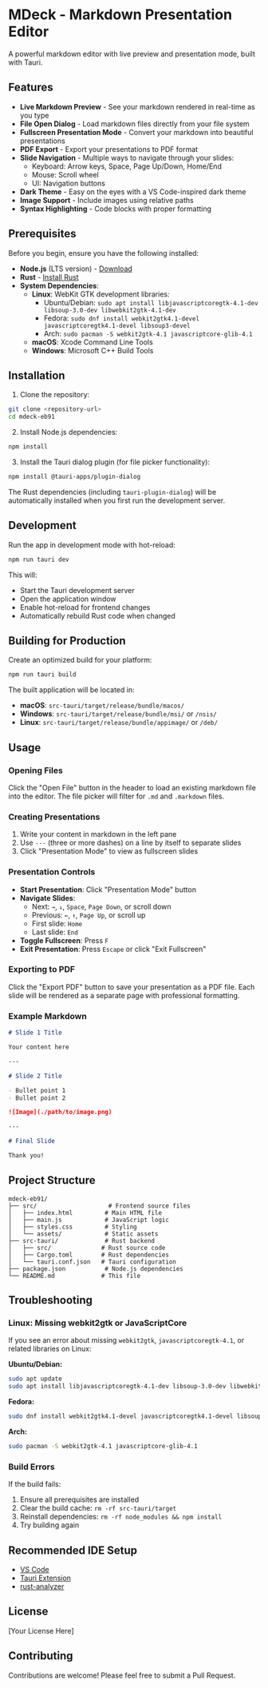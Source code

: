# MDeck - Markdown Presentation Editor

A powerful markdown editor with live preview and presentation mode, built with Tauri.

## Features

- **Live Markdown Preview** - See your markdown rendered in real-time as you type
- **File Open Dialog** - Load markdown files directly from your file system
- **Fullscreen Presentation Mode** - Convert your markdown into beautiful presentations
- **PDF Export** - Export your presentations to PDF format
- **Slide Navigation** - Multiple ways to navigate through your slides:
  - Keyboard: Arrow keys, Space, Page Up/Down, Home/End
  - Mouse: Scroll wheel
  - UI: Navigation buttons
- **Dark Theme** - Easy on the eyes with a VS Code-inspired dark theme
- **Image Support** - Include images using relative paths
- **Syntax Highlighting** - Code blocks with proper formatting

## Prerequisites

Before you begin, ensure you have the following installed:

- **Node.js** (LTS version) - [Download](https://nodejs.org/)
- **Rust** - [Install Rust](https://www.rust-lang.org/tools/install)
- **System Dependencies**:
  - **Linux**: WebKit GTK development libraries:
    - Ubuntu/Debian: `sudo apt install libjavascriptcoregtk-4.1-dev libsoup-3.0-dev libwebkit2gtk-4.1-dev`
    - Fedora: `sudo dnf install webkit2gtk4.1-devel javascriptcoregtk4.1-devel libsoup3-devel`
    - Arch: `sudo pacman -S webkit2gtk-4.1 javascriptcore-glib-4.1`
  - **macOS**: Xcode Command Line Tools
  - **Windows**: Microsoft C++ Build Tools

## Installation

1. Clone the repository:
```bash
git clone <repository-url>
cd mdeck-eb91
```

2. Install Node.js dependencies:
```bash
npm install
```

3. Install the Tauri dialog plugin (for file picker functionality):
```bash
npm install @tauri-apps/plugin-dialog
```

The Rust dependencies (including `tauri-plugin-dialog`) will be automatically installed when you first run the development server.

## Development

Run the app in development mode with hot-reload:

```bash
npm run tauri dev
```

This will:
- Start the Tauri development server
- Open the application window
- Enable hot-reload for frontend changes
- Automatically rebuild Rust code when changed

## Building for Production

Create an optimized build for your platform:

```bash
npm run tauri build
```

The built application will be located in:
- **macOS**: `src-tauri/target/release/bundle/macos/`
- **Windows**: `src-tauri/target/release/bundle/msi/` or `/nsis/`
- **Linux**: `src-tauri/target/release/bundle/appimage/` or `/deb/`

## Usage

### Opening Files

Click the "Open File" button in the header to load an existing markdown file into the editor. The file picker will filter for `.md` and `.markdown` files.

### Creating Presentations

1. Write your content in markdown in the left pane
2. Use `---` (three or more dashes) on a line by itself to separate slides
3. Click "Presentation Mode" to view as fullscreen slides

### Presentation Controls

- **Start Presentation**: Click "Presentation Mode" button
- **Navigate Slides**:
  - Next: `→`, `↓`, `Space`, `Page Down`, or scroll down
  - Previous: `←`, `↑`, `Page Up`, or scroll up
  - First slide: `Home`
  - Last slide: `End`
- **Toggle Fullscreen**: Press `F`
- **Exit Presentation**: Press `Escape` or click "Exit Fullscreen"

### Exporting to PDF

Click the "Export PDF" button to save your presentation as a PDF file. Each slide will be rendered as a separate page with professional formatting.

### Example Markdown

```markdown
# Slide 1 Title

Your content here

---

# Slide 2 Title

- Bullet point 1
- Bullet point 2

![Image](./path/to/image.png)

---

# Final Slide

Thank you!
```

## Project Structure

```
mdeck-eb91/
├── src/                    # Frontend source files
│   ├── index.html         # Main HTML file
│   ├── main.js            # JavaScript logic
│   ├── styles.css         # Styling
│   └── assets/            # Static assets
├── src-tauri/             # Rust backend
│   ├── src/              # Rust source code
│   ├── Cargo.toml        # Rust dependencies
│   └── tauri.conf.json   # Tauri configuration
├── package.json           # Node.js dependencies
└── README.md             # This file
```

## Troubleshooting

### Linux: Missing webkit2gtk or JavaScriptCore

If you see an error about missing `webkit2gtk`, `javascriptcoregtk-4.1`, or related libraries on Linux:

**Ubuntu/Debian:**
```bash
sudo apt update
sudo apt install libjavascriptcoregtk-4.1-dev libsoup-3.0-dev libwebkit2gtk-4.1-dev
```

**Fedora:**
```bash
sudo dnf install webkit2gtk4.1-devel javascriptcoregtk4.1-devel libsoup3-devel
```

**Arch:**
```bash
sudo pacman -S webkit2gtk-4.1 javascriptcore-glib-4.1
```

### Build Errors

If the build fails:
1. Ensure all prerequisites are installed
2. Clear the build cache: `rm -rf src-tauri/target`
3. Reinstall dependencies: `rm -rf node_modules && npm install`
4. Try building again

## Recommended IDE Setup

- [VS Code](https://code.visualstudio.com/)
- [Tauri Extension](https://marketplace.visualstudio.com/items?itemName=tauri-apps.tauri-vscode)
- [rust-analyzer](https://marketplace.visualstudio.com/items?itemName=rust-lang.rust-analyzer)

## License

[Your License Here]

## Contributing

Contributions are welcome! Please feel free to submit a Pull Request.